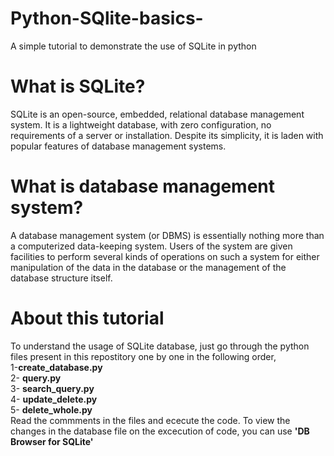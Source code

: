 # Python-SQlite-basics-
A simple tutorial to demonstrate the use of SQLite in python

<h1>What is SQLite?</h1>
<p>SQLite is an open-source, embedded, relational database management system. It is a lightweight database, with zero configuration, no requirements of a server or installation. Despite its simplicity, it is laden with popular features of database management systems.</p>

<h1>What is database management system?</h1>
<p>A database management system (or DBMS) is essentially nothing more than a computerized data-keeping system. Users of the system are given facilities to perform several kinds of operations on such a system for either manipulation of the data in the database or the management of the database structure itself.</p>

<h1>About this tutorial</h1>
<p>To understand the usage of SQLite database, just go through the python files present in this repostitory one by one in the following order,<br>
 1-<b>create_database.py</b> <br>
 2- <b>query.py</b> <br>
 3- <b>search_query.py </b> <br>
 4- <b>update_delete.py </b> <br>
 5- <b>delete_whole.py </b> <br> 
 Read the commments in the files and ececute the code. To view the changes in the database file on the excecution of code, you can use <b>'DB Browser for SQLite'</b></p>
